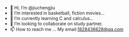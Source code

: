 - 👋 Hi, I’m @jiuchengjiu
- 👀 I’m interested in basketball, fiction movies...
- 🌱 I’m currently learning C and calculus...
- 💞️ I’m looking to collaborate on study partner.
- 📫 How to reach me ... My email:1828436628@qq.com

<!---
jiuchengjiu/jiuchengjiu is a ✨ special ✨ repository because its `README.md` (this file) appears on your GitHub profile.
You can click the Preview link to take a look at your changes.
--->
